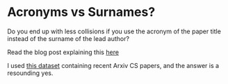 # Acronyms vs Surnames?

Do you end up with less collisions if you use the acronym of the paper title instead of the surname of the lead author?

Read the blog post explaining this [here](https://mlu.red/muse/53769066310.html)

I used [this dataset](https://www.kaggle.com/neelshah18/arxivdataset) containing recent Arxiv CS papers, and the answer is a resounding yes.
